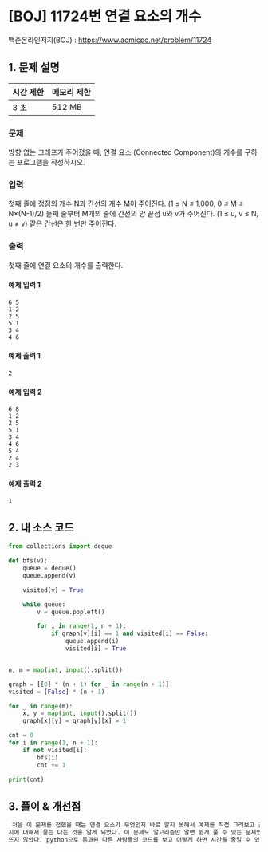 # [BOJ] 11724번 연결 요소의 개수

백준온라인저지(BOJ) :  https://www.acmicpc.net/problem/11724



## 1. 문제 설명

| 시간 제한 | 메모리 제한 | 
| :-------- | :---------- |
| 3 초      | 512 MB      | 

### 문제

방향 없는 그래프가 주어졌을 때, 연결 요소 (Connected Component)의 개수를 구하는 프로그램을 작성하시오.


### 입력

첫째 줄에 정점의 개수 N과 간선의 개수 M이 주어진다. (1 ≤ N ≤ 1,000, 0 ≤ M ≤ N×(N-1)/2) 둘째 줄부터 M개의 줄에 간선의 양 끝점 u와 v가 주어진다. (1 ≤ u, v ≤ N, u ≠ v) 같은 간선은 한 번만 주어진다.

### 출력

첫째 줄에 연결 요소의 개수를 출력한다.

#### 예제 입력 1

```
6 5
1 2
2 5
5 1
3 4
4 6
```

#### 예제 출력 1

```
2
```

#### 예제 입력 2

```
6 8
1 2
2 5
5 1
3 4
4 6
5 4
2 4
2 3
```

#### 예제 출력 2

```
1
```


## 2. 내 소스 코드

```python
from collections import deque

def bfs(v):
    queue = deque()
    queue.append(v)

    visited[v] = True

    while queue:
        v = queue.popleft()

        for i in range(1, n + 1):
            if graph[v][i] == 1 and visited[i] == False:
                queue.append(i)
                visited[i] = True


n, m = map(int, input().split())

graph = [[0] * (n + 1) for _ in range(n + 1)]
visited = [False] * (n + 1)

for _ in range(m):
    x, y = map(int, input().split())
    graph[x][y] = graph[y][x] = 1

cnt = 0
for i in range(1, n + 1):
    if not visited[i]:
        bfs(i)
        cnt += 1

print(cnt)
```



## 3. 풀이 & 개선점

```python
 처음 이 문제를 접했을 때는 연결 요소가 무엇인지 바로 알지 못해서 예제를 직접 그려보고 출력값과 비교해 각 노드를 묶으면 크게 몇덩어리로 나오는
지에 대해서 묻는 다는 것을 알게 되었다. 이 문제도 알고리즘만 알면 쉽게 풀 수 있는 문제였다. 하지만 시간이 많이걸려 pypy3로 제출하니 시간초과가
뜨지 않았다. python으로 통과된 다른 사람들의 코드를 보고 어떻게 하면 시간을 줄일 수 있을지 고민해봐야 할 것 같다.
```